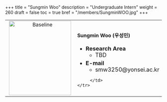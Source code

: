 +++
title = "Sungmin Woo"
description = "Undergraduate Intern"
weight = 260
draft = false
toc = true
bref = "/members/SungminWOO.jpg"
+++

<table>
    <tr>
       <td width="280" align="center" valign="top">
          <img alt="Baseline" width="200px" height="240" src="/members/SungminWOO.jpg">
       </td>
       <td>
            <h4>Sungmin Woo (우성민)</h4>
            <ul class="member_info">
                <li style="font-size: 18px"><b>Research Area</b>
                    <ul class="interest">
                        <li style="margin-bottom: 5px">TBD</li>
                    </ul>
                </li>
                <li style="font-size: 18px"><b>E-mail</b>
                    <ul>
                        <li style="margin-bottom: 5px">smw3250@yonsei.ac.kr</li>
                    </ul>
                </li>
            </ul>
            
         </td>
    </tr>
</table>